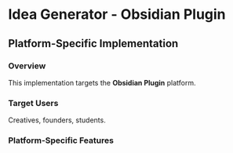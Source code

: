 # Idea Generator - Obsidian Plugin

## Platform-Specific Implementation

### Overview
This implementation targets the **Obsidian Plugin** platform.

### Target Users
Creatives, founders, students.

### Platform-Specific Features

